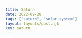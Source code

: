 ```yaml
---
title: Saturn
date: 2022-09-28
tags: ["saturn", "solar-system"]
layout: layouts/post.njk
key: saturn
---
```

